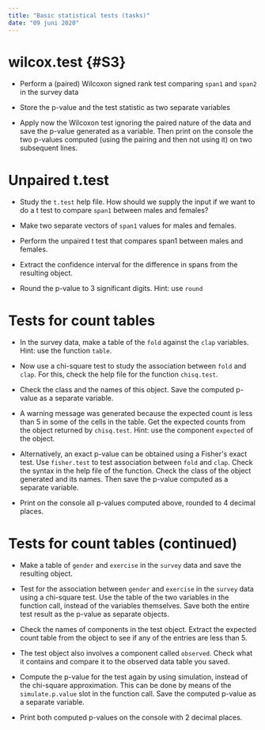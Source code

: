 ```yaml
---
title: "Basic statistical tests (tasks)"
date: "09 juni 2020"
---
```






# wilcox.test {#S3}

- Perform a (paired) Wilcoxon signed rank test comparing `span1` and `span2` in the survey data



- Store the p-value and the test statistic as two separate variables



- Apply now the Wilcoxon test ignoring the paired nature of the data and save the p-value generated as a variable. Then print on the console the two p-values computed (using the pairing and then not using it) on two subsequent lines.




# Unpaired t.test

- Study the `t.test` help file. How should we supply the input if we want to do a t test to compare `span1` between males and females?



- Make two separate vectors of `span1` values for males and females.


- Perform the unpaired t test that compares span1 between males and females.



- Extract the confidence interval for the difference in spans from the resulting object.


- Round the p-value to 3 significant digits. Hint: use `round`



# Tests for count tables 

- In the survey data, make a table of the `fold` against the `clap` variables. Hint: use the function `table`.


- Now use a chi-square test to study the association between `fold` and `clap`. For this, check the help file for the function `chisq.test`.  



- Check the class and the names of this object. Save the computed p-value as a separate variable.



- A warning message was generated  because the expected count is less than 5 in some of the cells in the table. Get the expected counts from the object returned by `chisq.test`. Hint: use the component `expected` of the object.




- Alternatively, an exact p-value can be obtained using a Fisher's exact test. Use `fisher.test` to test association between `fold` and `clap`. Check the syntax in the help file of the function. Check the class of the object generated and its names. Then save the p-value computed as a separate variable.



- Print on the console all p-values computed above, rounded to 4 decimal places.



# Tests for count tables (continued)

- Make a table of `gender` and `exercise` in the `survey` data and save the resulting object.



- Test for the association between `gender` and `exercise` in the `survey` data using a chi-square test. Use the table of the two variables in the function call, instead of the variables themselves. Save both the entire test result as the p-value as separate objects.



- Check the names of components in the test object. Extract the expected count table from the object to see if any of the entries are less than 5.



- The test object also involves a component called `observed`. Check what it contains and compare it to the observed data table you saved.



- Compute the p-value for the test again by using simulation, instead of the chi-square approximation. This can be done by means of the `simulate.p.value` slot  in the function call. Save the computed p-value as a separate variable. 




- Print both computed p-values on the console with 2 decimal places.



